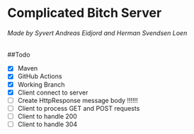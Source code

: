 # Complicated Bitch Server
###### Made by Syvert Andreas Eidjord and Herman Svendsen Loen

##Todo

* [x] Maven
* [x] GitHub Actions
* [x] Working Branch
* [x] Client connect to server
* [ ] Create HttpResponse message body !!!!!!
* [ ] Client to process GET and POST requests
* [ ] Client to handle 200
* [ ] Client to handle 304
